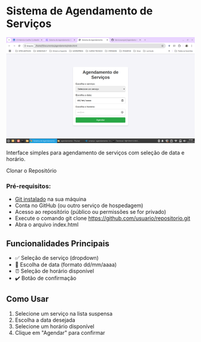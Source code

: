 # Sistema de Agendamento de Serviços

![Captura de tela do agendamento](imagens/agendamento.png)

Interface simples para agendamento de serviços com seleção de data e horário.

Clonar o Repositório

### Pré-requisitos:
- [Git instalado](https://git-scm.com/downloads) na sua máquina
- Conta no GitHub (ou outro serviço de hospedagem)
- Acesso ao repositório (público ou permissões se for privado)
- Execute o comando git clone https://github.com/usuario/repositorio.git
- Abra o arquivo index.html

## Funcionalidades Principais

- ✅ Seleção de serviço (dropdown)
- 📅 Escolha de data (formato dd/mm/aaaa)
- ⏰ Seleção de horário disponível
- ✔️ Botão de confirmação

## Como Usar

1. Selecione um serviço na lista suspensa
2. Escolha a data desejada
3. Selecione um horário disponível
4. Clique em "Agendar" para confirmar
